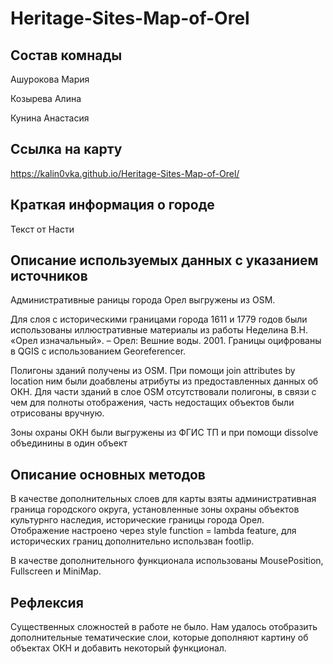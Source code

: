 # Heritage-Sites-Map-of-Orel
## Состав комнады
Ашурокова Мария

Козырева Алина

Кунина Анастасия

## Ссылка на карту
https://kalin0vka.github.io/Heritage-Sites-Map-of-Orel/

## Краткая информация о городе

Текст от Насти

## Описание используемых данных с указанием источников
Административные раницы города Орел выгружены из OSM.

Для слоя с историческими границами города 1611 и 1779 годов были использованы иллюстративные материалы из работы Неделина В.Н. «Орел изначальный». – Орел: Вешние воды. 2001. Границы оцифрованы в QGIS с использованием Georeferencer.

Полигоны зданий получены из OSM. При помощи join attributes by location ним были доабвлены атрибуты из предоставленных данных об ОКН. Для части зданий в слое OSM отсутствовали полигоны, в связи с чем для полноты отображения, часть недостащих объектов были отрисованы вручную.

Зоны охраны ОКН были выгружены из ФГИС ТП и при помощи dissolve объединины в один объект

## Описание основных методов
В качестве дополнительных слоев для карты взяты административная граница городского округа, установленные зоны охраны объектов культурнго наследия, исторические границы города Орел. Отображение настроено через style function = lambda feature, для исторических границ дополнительно использван footlip.

В качестве дополнительного функционала использованы MousePosition, Fullscreen и MiniMap.

## Рефлексия
Существенных сложностей в работе не было. Нам удалось отобразить дополнительные тематические слои, которые дополняют картину об объектах ОКН и добавить некоторый функционал. 
